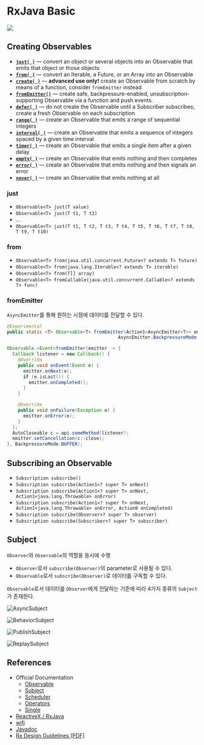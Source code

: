 # RxJava Basic

![](http://creately.com/jupiter/diagram/image/i4gy7ea02)

## Creating Observables

* [**`just( )`**](http://reactivex.io/documentation/operators/just.html) — convert an object or several objects into an Observable that emits that object or those objects
* [**`from( )`**](http://reactivex.io/documentation/operators/from.html) — convert an Iterable, a Future, or an Array into an Observable
* [**`create( )`**](http://reactivex.io/documentation/operators/create.html) — **advanced use only!** create an Observable from scratch by means of a function, consider `fromEmitter` instead
* [**`fromEmitter()`**](http://reactivex.io/RxJava/javadoc/rx/Observable.html#fromEmitter(rx.functions.Action1,%20rx.AsyncEmitter.BackpressureMode)) — create safe, backpressure-enabled, unsubscription-supporting Observable via a function and push events.
* [**`defer( )`**](http://reactivex.io/documentation/operators/defer.html) — do not create the Observable until a Subscriber subscribes; create a fresh Observable on each subscription
* [**`range( )`**](http://reactivex.io/documentation/operators/range.html) — create an Observable that emits a range of sequential integers
* [**`interval( )`**](http://reactivex.io/documentation/operators/interval.html) — create an Observable that emits a sequence of integers spaced by a given time interval
* [**`timer( )`**](http://reactivex.io/documentation/operators/timer.html) — create an Observable that emits a single item after a given delay
* [**`empty( )`**](http://reactivex.io/documentation/operators/empty-never-throw.html) — create an Observable that emits nothing and then completes
* [**`error( )`**](http://reactivex.io/documentation/operators/empty-never-throw.html) — create an Observable that emits nothing and then signals an error
* [**`never( )`**](http://reactivex.io/documentation/operators/empty-never-throw.html) — create an Observable that emits nothing at all

### just

- `Observable<T> just(T value)`
- `Observable<T> just(T t1, T t2)`
- ...
- `Observable<T> just(T t1, T t2, T t3, T t4, T t5, T t6, T t7, T t8, T t9, T t10)`

### from

- `Observable<T> from(java.util.concurrent.Future<? extends T> future)`
- `Observable<T> from(java.lang.Iterable<? extends T> iterable)`
- `Observable<T> from(T[] array)`
- `Observable<T> fromCallable(java.util.concurrent.Callable<? extends T> func)`

### fromEmitter

```AsyncEmitter```를 통해 원하는 시점에 데이터를 전달할 수 있다.

```java
@Experimental
public static <T> Observable<T> fromEmitter(Action1<AsyncEmitter<T>> emitter,
                                         AsyncEmitter.BackpressureMode backpressure)
```                              

```java
Observable.<Event>fromEmitter(emitter -> {
  Callback listener = new Callback() {
    @Override
    public void onEvent(Event e) {
      emitter.onNext(e);
      if (e.isLast()) {
        emitter.onCompleted();
      }
    }

    @Override
    public void onFailure(Exception e) {
      emitter.onError(e);
    }
  };
  AutoCloseable c = api.someMethod(listener);
  emitter.setCancellation(c::close);
}, BackpressureMode.BUFFER);
```

## Subscribing an Observable

- `Subscription subscribe()`
- `Subscription subscribe(Action1<? super T> onNext)`
- `Subscription subscribe(Action1<? super T> onNext, Action1<java.lang.Throwable> onError)`
- `Subscription subscribe(Action1<? super T> onNext, Action1<java.lang.Throwable> onError, Action0 onCompleted)`
- `Subscription subscribe(Observer<? super T> observer)`
- `Subscription subscribe(Subscriber<? super T> subscriber)`

## Subject

`Observer`와 `Observable`의 역할을 동시에 수행
- `Observer`로서 `subscribe(Observer)`의 parameter로 사용될 수 있다.
- `Observable`로서 `subscribe(Observer)`로 데이터를 구독할 수 있다.

`Observable`로서 데이터를 `Observer`에게 전달하는 기준에 따라 4가지 종류의 `Subject`가 존재한다.

![AsyncSubject](http://reactivex.io/documentation/operators/images/S.AsyncSubject.png)

![BehaviorSubject](http://reactivex.io/documentation/operators/images/S.BehaviorSubject.png)

![PublishSubject](http://reactivex.io/documentation/operators/images/S.PublishSubject.png)

![ReplaySubject](http://reactivex.io/documentation/operators/images/S.ReplaySubject.png)

## References

- Official Documentation
  - [Observable](http://reactivex.io/documentation/observable.html)
  - [Subject](http://reactivex.io/documentation/subject.html)
  - [Scheduler](http://reactivex.io/documentation/scheduler.html)
  - [Operators](http://reactivex.io/documentation/operators.html)
  - [Single](http://reactivex.io/documentation/single.html)
- [ReactiveX / RxJava](https://github.com/ReactiveX/RxJava)
- [wifi](https://github.com/ReactiveX/RxJava/wiki)
- [Javadoc](http://reactivex.io/RxJava/javadoc/rx/Observable.html)
- [Rx Design Guidelines (PDF)](http://go.microsoft.com/fwlink/?LinkID=205219)
